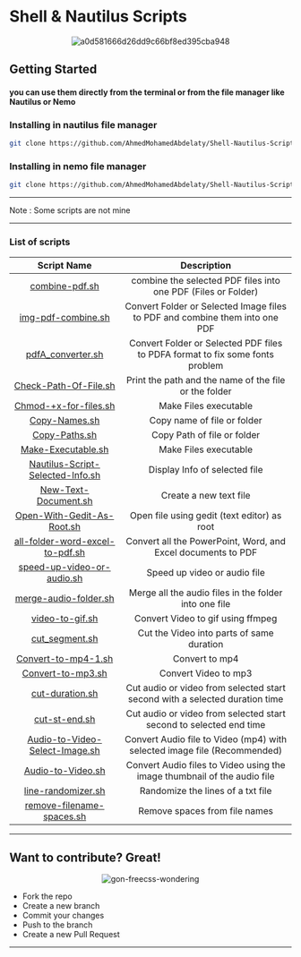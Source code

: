 # Shell & Nautilus Scripts

<div align="center">
    <img src="https://github.com/AhmedMohamedAbdelaty/Shell-Nautilus-Scripts/assets/73834838/7ce3e469-cb6b-4bb6-acad-5cfa9ccc4753" alt="a0d581666d26dd9c66bf8ed395cba948">
</div>

## Getting Started

#### you can use them directly from the terminal or from the file manager like Nautilus or Nemo

### Installing in nautilus file manager

```bash
git clone https://github.com/AhmedMohamedAbdelaty/Shell-Nautilus-Scripts ~/.local/share/nautilus/scripts
```

### Installing in nemo file manager

```bash
git clone https://github.com/AhmedMohamedAbdelaty/Shell-Nautilus-Scripts ~/.local/share/nemo/scripts
```

------

Note : Some scripts are not mine

---------

### List of scripts

| Script Name | Description |
| :---------: | :---------: |
| [combine-pdf.sh](https://github.com/AhmedMohamedAbdelaty/Shell-Nautilus-Scripts/blob/main/PDF/combine-pdf.sh) | combine the selected PDF files into one PDF (Files or Folder) |
| [img-pdf-combine.sh](https://github.com/AhmedMohamedAbdelaty/Shell-Nautilus-Scripts/blob/main/PDF/img-pdf-combine.sh) | Convert Folder or Selected Image files to PDF and combine them into one PDF |
| [pdfA_converter.sh](https://github.com/AhmedMohamedAbdelaty/Shell-Nautilus-Scripts/blob/main/PDF/pdfA_converter.sh) | Convert Folder or Selected PDF files to PDFA format to fix some fonts problem |
| [Check-Path-Of-File.sh](https://github.com/AhmedMohamedAbdelaty/Shell-Nautilus-Scripts/blob/main/Files/Check-Path-Of-File.sh) | Print the path and the name of the file or the folder |
| [Chmod-+x-for-files.sh](https://github.com/AhmedMohamedAbdelaty/Shell-Nautilus-Scripts/blob/main/Files/Chmod-%2Bx-for-files.sh) | Make Files executable |
| [Copy-Names.sh](https://github.com/AhmedMohamedAbdelaty/Shell-Nautilus-Scripts/blob/main/Files/Copy-Names.sh) | Copy name of file or folder |
| [Copy-Paths.sh](https://github.com/AhmedMohamedAbdelaty/Shell-Nautilus-Scripts/blob/main/Files/Copy-Paths.sh) | Copy Path of file or folder |
| [Make-Executable.sh](https://github.com/AhmedMohamedAbdelaty/Shell-Nautilus-Scripts/blob/main/Files/Make-Executable.sh) | Make Files executable |
| [Nautilus-Script-Selected-Info.sh](https://github.com/AhmedMohamedAbdelaty/Shell-Nautilus-Scripts/blob/main/Files/Nautilus-Script-Selected-Info.sh) | Display Info of selected file |
| [New-Text-Document.sh](https://github.com/AhmedMohamedAbdelaty/Shell-Nautilus-Scripts/blob/main/Files/New-Text-Document.sh) | Create a new text file |
| [Open-With-Gedit-As-Root.sh](https://github.com/AhmedMohamedAbdelaty/Shell-Nautilus-Scripts/blob/main/Files/Open-With-Gedit-As-Root.sh) | Open file using gedit (text editor) as root |
| [all-folder-word-excel-to-pdf.sh](https://github.com/AhmedMohamedAbdelaty/Shell-Nautilus-Scripts/blob/main/PDF/all-folder-word-excel-to-pdf.sh) | Convert all the PowerPoint, Word, and Excel documents to PDF |
| [speed-up-video-or-audio.sh](https://github.com/AhmedMohamedAbdelaty/Shell-Nautilus-Scripts/blob/main/Audio-Video-Images/speed-up-video-or-audio.sh) | Speed up video or audio file |
| [merge-audio-folder.sh](https://github.com/AhmedMohamedAbdelaty/Shell-Nautilus-Scripts/blob/main/Audio-Video-Images/merge-audio-folder.sh) | Merge all the audio files in the folder into one file |
| [video-to-gif.sh](https://github.com/AhmedMohamedAbdelaty/Shell-Nautilus-Scripts/blob/main/Audio-Video-Images/gif/video-to-gif.sh) | Convert Video to gif using ffmpeg |
| [cut_segment.sh](https://github.com/AhmedMohamedAbdelaty/Shell-Nautilus-Scripts/blob/main/Audio-Video-Images/Cut%20Audio%20-%20Video/cut_segment.sh) | Cut the Video into parts of same duration |
| [Convert-to-mp4-1.sh](https://github.com/AhmedMohamedAbdelaty/Shell-Nautilus-Scripts/blob/main/Audio-Video-Images/Convert-to-mp4-1.sh) | Convert to mp4 |
| [Convert-to-mp3.sh](https://github.com/AhmedMohamedAbdelaty/Shell-Nautilus-Scripts/blob/main/Audio-Video-Images/Convert-to-mp3.sh) | Convert Video to mp3 |
| [cut-duration.sh](https://github.com/AhmedMohamedAbdelaty/Shell-Nautilus-Scripts/blob/main/Audio-Video-Images/Cut%20Audio%20-%20Video/cut-duration.sh) | Cut audio or video from selected start second with a selected duration time |
| [cut-st-end.sh](https://github.com/AhmedMohamedAbdelaty/Shell-Nautilus-Scripts/blob/main/Audio-Video-Images/Cut-Audio-Video/cut-st-end.sh) | Cut audio or video from selected start second to selected end time |
| [Audio-to-Video-Select-Image.sh](https://github.com/AhmedMohamedAbdelaty/Shell-Nautilus-Scripts/blob/main/Audio-Video-Images/Audio-to-Video/Audio-to-Video-Select-Image.sh) | Convert Audio file to Video (mp4) with selected image file (Recommended) |
| [Audio-to-Video.sh](https://github.com/AhmedMohamedAbdelaty/Shell-Nautilus-Scripts/blob/main/Audio-Video-Images/Audio-to-Video/Audio-to-Video.sh) | Convert Audio files to Video using the image thumbnail of the audio file |
| [line-randomizer.sh](https://github.com/AhmedMohamedAbdelaty/Shell-Nautilus-Scripts/blob/main/Files/line-randomizer.sh) | Randomize the lines of a txt file |
| [remove-filename-spaces.sh](https://github.com/AhmedMohamedAbdelaty/Shell-Nautilus-Scripts/blob/main/Files/remove-filename-spaces.sh) | Remove spaces from file names |

-------
## Want to contribute? Great!

<div align="center">
    <img src="https://github.com/AhmedMohamedAbdelaty/Shell-Nautilus-Scripts/assets/73834838/a75b5e6e-7f3e-4439-9e89-4abd9ff1881b" alt="gon-freecss-wondering">
</div>

- Fork the repo
- Create a new branch
- Commit your changes
- Push to the branch
- Create a new Pull Request

-------